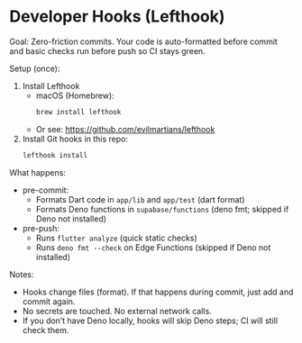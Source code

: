 # Developer Hooks (Lefthook)

Goal: Zero-friction commits. Your code is auto-formatted before commit and basic checks run before push so CI stays green.

Setup (once):
1) Install Lefthook
   - macOS (Homebrew):
     ```bash
     brew install lefthook
     ```
   - Or see: https://github.com/evilmartians/lefthook
2) Install Git hooks in this repo:
   ```bash
   lefthook install
   ```

What happens:
- pre-commit:
  - Formats Dart code in `app/lib` and `app/test` (dart format)
  - Formats Deno functions in `supabase/functions` (deno fmt; skipped if Deno not installed)
- pre-push:
  - Runs `flutter analyze` (quick static checks)
  - Runs `deno fmt --check` on Edge Functions (skipped if Deno not installed)

Notes:
- Hooks change files (format). If that happens during commit, just add and commit again.
- No secrets are touched. No external network calls.
- If you don’t have Deno locally, hooks will skip Deno steps; CI will still check them.
